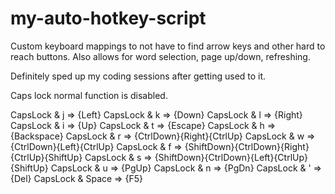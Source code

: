 # my-auto-hotkey-script
Custom keyboard mappings to not have to find arrow keys and other hard to reach buttons.
Also allows for word selection, page up/down, refreshing.

Definitely sped up my coding sessions after getting used to it.

Caps lock normal function is disabled.

CapsLock & j => {Left}
CapsLock & k => {Down}
CapsLock & l => {Right}
CapsLock & i => {Up}
CapsLock & t => {Escape}
CapsLock & h => {Backspace}
CapsLock & r => {CtrlDown}{Right}{CtrlUp}
CapsLock & w => {CtrlDown}{Left}{CtrlUp}
CapsLock & f => {ShiftDown}{CtrlDown}{Right}{CtrlUp}{ShiftUp}
CapsLock & s => {ShiftDown}{CtrlDown}{Left}{CtrlUp}{ShiftUp}
CapsLock & u => {PgUp}
CapsLock & n => {PgDn}
CapsLock & ' => {Del}
CapsLock & Space => {F5}
